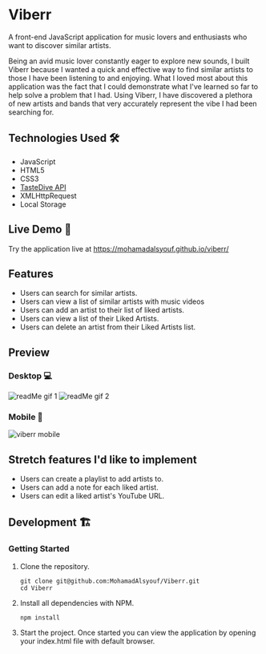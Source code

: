 # Viberr

A front-end JavaScript application for music lovers and enthusiasts who want to discover similar artists.

Being an avid music lover constantly eager to explore new sounds, I built Viberr because I wanted a quick and effective way to find similar artists to those I have been listening to and enjoying. What I loved most about this application was the fact that I could demonstrate what I've learned so far to help solve a problem that I had. Using Viberr, I have discovered a plethora of new artists and bands that very accurately represent the vibe I had been searching for.

## Technologies Used 🛠️

- JavaScript
- HTML5
- CSS3
- [TasteDive API](https://tastedive.com/read/api)
- XMLHttpRequest
- Local Storage

## Live Demo :rocket:

Try the application live at https://mohamadalsyouf.github.io/viberr/

## Features

- Users can search for similar artists.
- Users can view a list of similar artists with music videos
- Users can add an artist to their list of liked artists.
- Users can view a list of their Liked Artists.
- Users can delete an artist from their Liked Artists list.

## Preview
### Desktop 💻
![readMe gif 1](https://user-images.githubusercontent.com/93749120/157151154-5acdb0c7-a95b-4fb6-8a96-0c955487fe59.gif)
![readMe gif 2](https://user-images.githubusercontent.com/93749120/157176334-30b7744d-cc7d-4ba6-9cae-fcf608aab7d0.gif)
### Mobile 📱
![viberr mobile](https://user-images.githubusercontent.com/93749120/179879558-4cd38e9c-9ce7-4592-93b5-1e68f6f6dc03.gif)



## Stretch features I'd like to implement

- Users can create a playlist to add artists to.
- Users can add a note for each liked artist.
- Users can edit a liked artist's YouTube URL.

## Development :building_construction:

### Getting Started

1. Clone the repository.

    ```shell
    git clone git@github.com:MohamadAlsyouf/Viberr.git
    cd Viberr
    ```

1. Install all dependencies with NPM.

    ```shell
    npm install
    ```
    
1. Start the project. Once started you can view the application by opening your index.html file with default browser.

